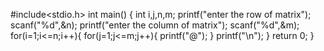 #include<stdio.h>
int main()
{
    int i,j,n,m;
    printf("enter the row of matrix");
    scanf("%d",&n);
    printf("enter the column of matrix");
    scanf("%d",&m);
    for(i=1;i<=n;i++){
    for(j=1;j<=m;j++){
    printf("@");
}
    printf("\n");
}
    return 0;
}

